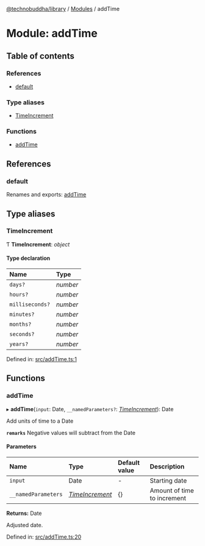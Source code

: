 [@technobuddha/library](../../README.md) / [Modules](../Modules.md) / addTime

# Module: addTime

## Table of contents

### References

- [default](addtime.md#default)

### Type aliases

- [TimeIncrement](addtime.md#timeincrement)

### Functions

- [addTime](addtime.md#addtime)

## References

### default

Renames and exports: [addTime](addtime.md#addtime)

## Type aliases

### TimeIncrement

Ƭ **TimeIncrement**: *object*

#### Type declaration

| Name | Type |
| :------ | :------ |
| `days?` | *number* |
| `hours?` | *number* |
| `milliseconds?` | *number* |
| `minutes?` | *number* |
| `months?` | *number* |
| `seconds?` | *number* |
| `years?` | *number* |

Defined in: [src/addTime.ts:1](https://github.com/technobuddha/hill.software/blob/65b5e5d/packages/library/src/addTime.ts#L1)

## Functions

### addTime

▸ **addTime**(`input`: Date, `__namedParameters?`: [*TimeIncrement*](addtime.md#timeincrement)): Date

Add units of time to a Date

**`remarks`** Negative values will subtract from the Date

#### Parameters

| Name | Type | Default value | Description |
| :------ | :------ | :------ | :------ |
| `input` | Date | - | Starting date |
| `__namedParameters` | [*TimeIncrement*](addtime.md#timeincrement) | {} | Amount of time to increment |

**Returns:** Date

Adjusted date.

Defined in: [src/addTime.ts:20](https://github.com/technobuddha/hill.software/blob/65b5e5d/packages/library/src/addTime.ts#L20)
